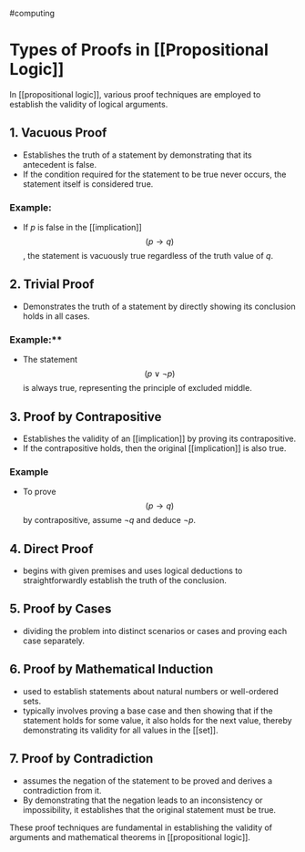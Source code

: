#computing 
# Types of Proofs in [[Propositional Logic]]

In [[propositional logic]], various proof techniques are employed to establish the validity of logical arguments.

## 1. Vacuous Proof
   - Establishes the truth of a statement by demonstrating that its antecedent is false. 
   - If the condition required for the statement to be true never occurs, the statement itself is considered true.
### **Example:**  
- If $p$ is false in the [[implication]] $$(p \rightarrow q)$$, the statement is vacuously true regardless of the truth value of $q$.

## 2. Trivial Proof
   - Demonstrates the truth of a statement by directly showing its conclusion holds in all cases.
### Example:**  
- The statement $$(p \lor \neg p)$$ is always true, representing the principle of excluded middle.

## 3. Proof by Contrapositive
   - Establishes the validity of an [[implication]] by proving its contrapositive. 
   - If the contrapositive holds, then the original [[implication]] is also true.
### Example
- To prove $$(p \rightarrow q)$$ by contrapositive, assume $\neg q$ and deduce $\neg p$.

## 4. Direct Proof
   - begins with given premises and uses logical deductions to straightforwardly establish the truth of the conclusion.
   
## 5. Proof by Cases
   - dividing the problem into distinct scenarios or cases and proving each case separately. 
   
## 6. Proof by Mathematical Induction
   - used to establish statements about natural numbers or well-ordered sets.
   - typically involves proving a base case and then showing that if the statement holds for some value, it also holds for the next value, thereby demonstrating its validity for all values in the [[set]].
   
## 7. Proof by Contradiction
   - assumes the negation of the statement to be proved and derives a contradiction from it. 
   - By demonstrating that the negation leads to an inconsistency or impossibility, it establishes that the original statement must be true.

These proof techniques are fundamental in establishing the validity of arguments and mathematical theorems in [[propositional logic]].